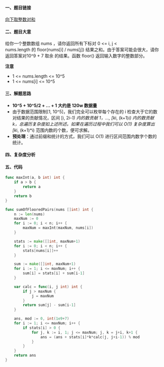 #### 一、题目链接
[向下取整数对和](https://leetcode-cn.com/problems/sum-of-floored-pairs/)

#### 二、题目大意
给你一个整数数组 nums ，请你返回所有下标对 0 <= i, j < nums.length 的 floor(nums[i] / nums[j]) 结果之和。由于答案可能会很大，请你返回答案对10^9 + 7 取余 的结果。函数 floor() 返回输入数字的整数部分。

**注意**
- 1 <= nums.length <= 10^5
- 1 <= nums[i] <= 10^5

#### 三、解题思路
- **10^5 + 10^5/2 + ... + 1 大约是 120w 数据量**
- 由于数据范围限制[1, 10^5]，我们完全可以枚举每个存在的 i 检查大于它的数对结果的贡献情况，区间 [i, 2*i-1) 内的数贡献 1，..., [k*i, (k+1)*i) 内的数贡献 k，总遍历复杂度如上述所述。如果在遍历过程中我们可以 O(1) 复杂度算出 [k*i, (k+1)*i) 范围内数的个数，便可求解。
- **预处理**：通过前缀和统计的方式，我们可以 O(1) 进行区间范围内数字个数的统计。

#### 四、复杂度分析

#### 五、代码
```go
func maxInt(a, b int) int {
	if a > b {
		return a
	}
	return b
}

func sumOfFlooredPairs(nums []int) int {
	n := len(nums)
	maxNum := 0
	for i := 0; i < n; i++ {
		maxNum = maxInt(maxNum, nums[i])
	}

	stats := make([]int, maxNum+1)
	for i := 0; i < n; i++ {
		stats[nums[i]]++
	}

	sum := make([]int, maxNum+1)
	for i := 1; i <= maxNum; i++ {
		sum[i] = stats[i] + sum[i-1]
	}

	var calc = func(i, j int) int {
		if j > maxNum {
			j = maxNum
		}
		return sum[j] - sum[i-1]
	}

	ans, mod := 0, int(1e9+7)
	for i := 1; i <= maxNum; i++ {
		if stats[i] > 0 {
			for j, k := i, 1; j <= maxNum; j, k = j+i, k+1 {
				ans = (ans + stats[i]*k*calc(j, j+i-1)) % mod
			}
		}
	}
	return ans
}
```